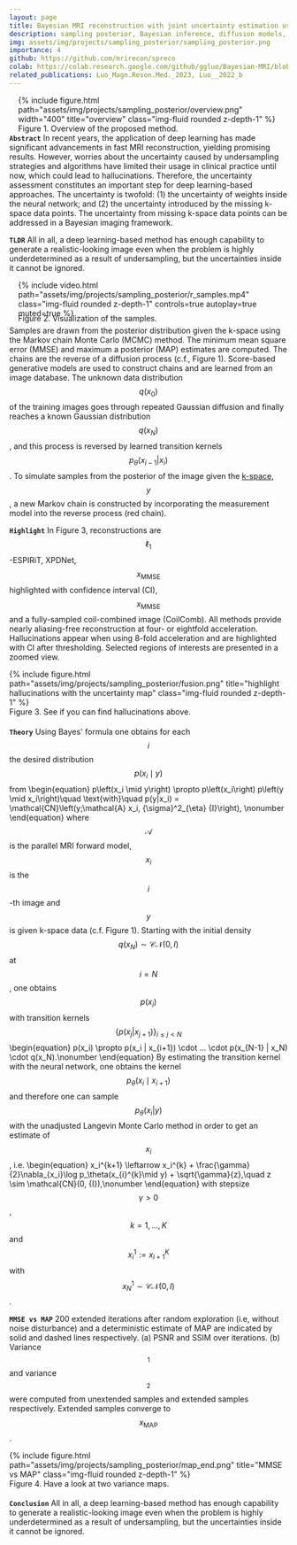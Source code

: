 ```yaml
---
layout: page
title: Bayesian MRI reconstruction with joint uncertainty estimation using diffusion models
description: sampling posterior, Bayesian inference, diffusion models, uncertainty estimation, inverse problem, MR image reconstruction, Monte Carlo, Markov chain
img: assets/img/projects/sampling_posterior/sampling_posterior.png
importance: 4
github: https://github.com/mrirecon/spreco
colab: https://colab.research.google.com/github/ggluo/Bayesian-MRI/blob/master/demo_recon.ipynb
related_publications: Luo_Magn.Reson.Med._2023, Luo__2022_b
---
```

<div style="float: right; margin-left: 1rem; margin-bottom: 0rem">
{% include figure.html path="assets/img/projects/sampling_posterior/overview.png" width="400" title="overview" class="img-fluid rounded z-depth-1" %}
<div class="caption_post">
    Figure 1. Overview of the proposed method.
</div>
</div>

**`Abstract`** In recent years, the application of deep
learning has made significant advancements in fast MRI
reconstruction, yielding promising results. However,
worries about the uncertainty caused by undersampling
strategies and algorithms have limited their usage in
clinical practice until now, which could lead to hallucinations. Therefore, the uncertainty
assessment constitutes an important step
for deep learning-based approaches. The uncertainty is twofold:
(1) the uncertainty of weights inside the neural
network; and (2) the uncertainty introduced by the
missing k-space data points. The uncertainty from missing
k-space data points can be addressed in a Bayesian imaging framework. 

**`TLDR`** All in all, a deep learning-based method has enough capability to generate a realistic-looking image even when the problem is highly underdetermined as a result of undersampling, but the uncertainties inside it cannot be ignored.


<div style="float: right;margin-right: 0rem; margin-left: 1rem; margin-bottom: 0rem; width: auto; ">
{% include video.html path="assets/img/projects/sampling_posterior/r_samples.mp4" class="img-fluid rounded z-depth-1" controls=true autoplay=true muted=true %}
<div class="caption_post" style="margin-bottom: 0.3rem; margin-top: -0.5rem">
    Figure 2. Visualization of the samples.
</div>
</div>

Samples are drawn from the posterior distribution given the k-space using the Markov
chain Monte Carlo (MCMC) method. The minimum mean square error (MMSE)
and maximum a posterior (MAP) estimates are computed. The chains are the reverse of a diffusion process (c.f., Figure 1). Score-based generative models are
used to construct chains and are learned from an image database.
The unknown data distribution $$q(x_0)$$ of the training images goes through repeated Gaussian diffusion and
finally reaches a known Gaussian distribution $$q(x_N)$$, and this process is reversed by learned transition kernels $$p_\theta(x_{i-1}|x_i)$$. To simulate samples from the
posterior of the image given the [k-space](https://en.wikipedia.org/wiki/K-space_(magnetic_resonance_imaging)), $$y$$, a new Markov chain is constructed by incorporating the measurement model into the reverse process (red chain).



**`Highlight`** In Figure 3, reconstructions are $$\ell_1$$-ESPIRiT, XPDNet, $$x_\text{MMSE}$$
highlighted with confidence interval (CI), $$x_\text{MMSE}$$
and a fully-sampled coil-combined image (CoilComb). All methods provide nearly aliasing-free reconstruction at four- or eightfold acceleration. Hallucinations
appear when using 8-fold acceleration and are highlighted with
CI after thresholding. 
Selected regions of interests are presented in a zoomed view.
<div class="col-sm mt-3 mt-md-0">
{% include figure.html path="assets/img/projects/sampling_posterior/fusion.png" title="highlight hallucinations with the uncertainty map" class="img-fluid rounded z-depth-1" %}
<div class="caption_post" style="margin-bottom: 1.15rem">
    Figure 3. See if you can find hallucinations above.
</div>
</div>

**`Theory`** Using Bayes' formula one obtains for each $$i$$ the desired distribution $$p\left (x_i \mid y\right )$$ from 
\begin{equation}
p\left(x\_i \mid y\right) \propto p\left(x\_i\right) p\left(y \mid x\_i\right)\quad \text{with}\quad p(y|x\_i) = \mathcal{CN}\left(y;\mathcal{A} x\_i, {\sigma}^2\_{\eta} {I}\right), \nonumber
\end{equation}
where $$\mathcal{A}$$ is the parallel MRI forward model, $$x_i$$ is the $$i$$-th image and $$y$$ is given k-space data (c.f. Figure 1).
Starting with the initial density $$q(x_N)\sim \mathcal{CN}(0,I)$$ at $$i=N$$, one obtains $$p(x_i)$$ with transition kernels $$\{p(x_j | x_{j+1})\}_{i \leq j < N}$$ 
\begin{equation}
p(x\_i) \propto p(x\_i | x\_{i+1}) \cdot ... \cdot p(x_{N-1} | x_N) \cdot q(x_N).\nonumber
\end{equation}
By estimating the transition kernel with the neural network, one obtains the kernel $$p_\theta(x_i \mid x_{i+1})$$ and therefore one can sample $$p_\theta(x_i | y)$$ with the unadjusted Langevin Monte Carlo method in order to get an estimate of $$x_i$$, i.e.
\begin{equation}
x\_i^{k+1} \leftarrow x\_i^{k} + \frac{\gamma}{2}\nabla\_{x\_i}\log p\_\theta(x\_{i}^{k}\mid y) + \sqrt{\gamma}{z},\quad z \sim \mathcal{CN}(0, {I}),\nonumber
\end{equation}
with stepsize $$\gamma > 0$$, $$k=1,...,K$$ and $$x_i^1 := x^K_{i+1}$$ with $$x_N^1 \sim \mathcal{CN}(0, {I})$$. 

**`MMSE vs MAP`** 200 extended iterations after random exploration (i.e, without noise disturbance) and a deterministic estimate of
      MAP are indicated by solid and dashed lines respectively. (a) PSNR and SSIM over iterations. (b) Variance$$_\text{1}$$ and
      variance$$_\text{2}$$ were computed from unextended samples and extended samples respectively. Extended samples converge to $$x_\text{MAP}$$.

<div class="col-sm mt-3 mt-md-0">
{% include figure.html path="assets/img/projects/sampling_posterior/map_end.png" title="MMSE vs MAP" class="img-fluid rounded z-depth-1" %}
<div class="caption_post" style="margin-bottom: 1.15rem">
    Figure 4. Have a look at two variance maps.
</div>
</div>




**`Conclusion`** All in all, a deep learning-based method has enough
capability to generate a realistic-looking image even when
the problem is highly underdetermined as a result of
undersampling, but the uncertainties inside it cannot be
ignored.